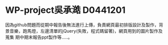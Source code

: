 # WP-project吳承澔 D0441201
因為github問題而從期中報告後無法進行上傳，負責網頁最初排版設計及製作，背景音樂，跑馬燈，左邊清單的jQuery(失敗，程式碼留著)，網頁用到的圖片製作及蒐集
期中期末報告ppt製作等.....。

